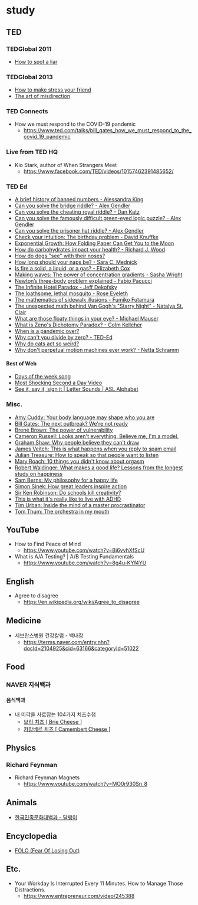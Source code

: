 # study

## TED
### TEDGlobal 2011
* [How to spot a liar](https://www.ted.com/talks/pamela_meyer_how_to_spot_a_liar)

### TEDGlobal 2013
* [How to make stress your friend](https://www.ted.com/talks/kelly_mcgonigal_how_to_make_stress_your_friend)
* [The art of misdirection](https://www.ted.com/talks/apollo_robbins_the_art_of_misdirection)

### TED Connects
* How we must respond to the COVID-19 pandemic
  * https://www.ted.com/talks/bill_gates_how_we_must_respond_to_the_covid_19_pandemic

### Live from TED HQ
* Kio Stark, author of When Strangers Meet
  * https://www.facebook.com/TED/videos/10157462391485652/

### TED Ed
* [A brief history of banned numbers - Alessandra King](https://www.youtube.com/watch?v=VmWVXOIQblM)
* [Can you solve the bridge riddle? - Alex Gendler](https://ed.ted.com/lessons/can-you-solve-the-bridge-riddle-alex-gendler)
* [Can you solve the cheating royal riddle? - Dan Katz](https://www.youtube.com/watch?v=hk9c7sJ08Bg)
* [Can you solve the famously difficult green-eyed logic puzzle? - Alex Gendler](https://ed.ted.com/lessons/the-famously-difficult-green-eyed-logic-puzzle-alex-gendler)
* [Can you solve the prisoner hat riddle? - Alex Gendler](https://ed.ted.com/lessons/can-you-solve-the-prisoner-hat-riddle-alex-gendler)
* [Check your intuition: The birthday problem - David Knuffke](https://www.youtube.com/watch?v=KtT_cgMzHx8)
* [Exponential Growth: How Folding Paper Can Get You to the Moon](https://www.youtube.com/watch?v=AmFMJC45f1Q)
* [How do carbohydrates impact your health? - Richard J. Wood](https://www.youtube.com/watch?v=wxzc_2c6GMg)
* [How do dogs "see" with their noses?](https://www.ted.com/talks/alexandra_horowitz_how_do_dogs_see_with_their_noses)
* [How long should your naps be? - Sara C. Mednick](https://www.youtube.com/watch?v=BN9yqF6Um98)
* [Is fire a solid, a liquid, or a gas? - Elizabeth Cox](https://www.youtube.com/watch?v=YV8TT9LRBrY)
* [Making waves: The power of concentration gradients - Sasha Wright](https://www.youtube.com/watch?v=5xtgtJTC2go)
* [Newton’s three-body problem explained - Fabio Pacucci](https://www.youtube.com/watch?v=D89ngRr4uZg)
* [The Infinite Hotel Paradox - Jeff Dekofsky](https://ed.ted.com/lessons/the-infinite-hotel-paradox-jeff-dekofsky)
* [The loathsome, lethal mosquito - Rose Eveleth](https://ed.ted.com/lessons/the-loathsome-lethal-mosquito-rose-eveleth)
* [The mathematics of sidewalk illusions - Fumiko Futamura](https://www.youtube.com/watch?v=wujEE3PRVUo)
* [The unexpected math behind Van Gogh's "Starry Night" - Natalya St. Clair](https://www.youtube.com/watch?v=PMerSm2ToFY)
* [What are those floaty things in your eye? - Michael Mauser](https://ed.ted.com/lessons/what-are-those-floaty-things-in-your-eye-michael-mauser)
* [What is Zeno's Dichotomy Paradox? - Colm Kelleher](https://www.youtube.com/watch?v=EfqVnj-sgcc)
* [When is a pandemic over?](https://ed.ted.com/lessons/when-is-a-pandemic-over)
* [Why can't you divide by zero? - TED-Ed](https://www.youtube.com/watch?v=NKmGVE85GUU)
* [Why do cats act so weird?](https://www.ted.com/talks/tony_buffington_why_do_cats_act_so_weird)
* [Why don't perpetual motion machines ever work? - Netta Schramm](https://www.youtube.com/watch?v=A-QgGXbDyR0)

#### Best of Web
* [Days of the week song](https://ed.ted.com/best_of_web/UCRutbdy)
* [Most Shocking Second a Day Video](https://ed.ted.com/best_of_web/Mli0hSVZ)
* [See it, say it, sign it | Letter Sounds | ASL Alphabet](https://ed.ted.com/best_of_web/yr5FK8YU)

### Misc.
* [Amy Cuddy: Your body language may shape who you are](https://www.ted.com/talks/amy_cuddy_your_body_language_may_shape_who_you_are)
* [Bill Gates: The next outbreak? We're not ready](https://www.ted.com/talks/bill_gates_the_next_outbreak_we_re_not_ready)
* [Brené Brown: The power of vulnerability](https://www.ted.com/talks/brene_brown_the_power_of_vulnerability)
* [Cameron Russell: Looks aren't everything. Believe me, I'm a model.](https://www.ted.com/talks/cameron_russell_looks_aren_t_everything_believe_me_i_m_a_model)
* [Graham Shaw: Why people believe they can't draw](https://www.ted.com/talks/graham_shaw_why_people_believe_they_can_t_draw)
* [James Veitch: This is what happens when you reply to spam email](https://www.ted.com/talks/james_veitch_this_is_what_happens_when_you_reply_to_spam_email)
* [Julian Treasure: How to speak so that people want to listen](https://www.ted.com/talks/julian_treasure_how_to_speak_so_that_people_want_to_listen)
* [Mary Roach: 10 things you didn't know about orgasm](https://www.ted.com/talks/mary_roach_10_things_you_didn_t_know_about_orgasm)
* [Robert Waldinger: What makes a good life? Lessons from the longest study on happiness](https://www.ted.com/talks/robert_waldinger_what_makes_a_good_life_lessons_from_the_longest_study_on_happiness)
* [Sam Berns: My philosophy for a happy life](https://www.ted.com/talks/sam_berns_my_philosophy_for_a_happy_life)
* [Simon Sinek: How great leaders inspire action](https://www.ted.com/talks/simon_sinek_how_great_leaders_inspire_action)
* [Sir Ken Robinson: Do schools kill creativity?](https://www.ted.com/talks/ken_robinson_says_schools_kill_creativity)
* [This is what it's really like to live with ADHD](https://www.ted.com/talks/jessica_mccabe_this_is_what_it_s_really_like_to_live_with_adhd_jan_2017)
* [Tim Urban: Inside the mind of a master procrastinator](https://www.ted.com/talks/tim_urban_inside_the_mind_of_a_master_procrastinator)
* [Tom Thum: The orchestra in my mouth](https://www.ted.com/talks/tom_thum_the_orchestra_in_my_mouth)

## YouTube
* How to Find Peace of Mind
  * https://www.youtube.com/watch?v=Bi6vvhXfScU
* What is A/A Testing? | A/B Testing Fundamentals
  * https://www.youtube.com/watch?v=8g4u-KYf4YU

## English
* Agree to disagree
  * https://en.wikipedia.org/wiki/Agree_to_disagree

## Medicine
* 세브란스병원 건강칼럼 - 백내장
  * https://terms.naver.com/entry.nhn?docId=2104925&cid=63166&categoryId=51022

## Food
### NAVER 지식백과
#### 음식백과
* 내 미각을 사로잡는 104가지 치즈수첩
  * [브리 치즈 [ Brie Cheese ]](https://terms.naver.com/entry.naver?docId=961241&cid=48181&categoryId=48265)
  * [카망베르 치즈 [ Camembert Cheese ]](https://terms.naver.com/entry.naver?docId=961252&cid=48181&categoryId=48265)

## Physics
### Richard Feynman
* Richard Feynman Magnets
  * https://www.youtube.com/watch?v=MO0r930Sn_8

## Animals
* [한국민족문화대백과 - 달팽이](https://terms.naver.com/entry.nhn?docId=534462&cid=46639&categoryId=46639)

## Encyclopedia
* [FOLO (Fear Of Losing Out)](https://100.daum.net/encyclopedia/view/201XXX2010066)

## Etc.
* Your Workday Is Interrupted Every 11 Minutes. How to Manage Those Distractions.
  * https://www.entrepreneur.com/video/245388
